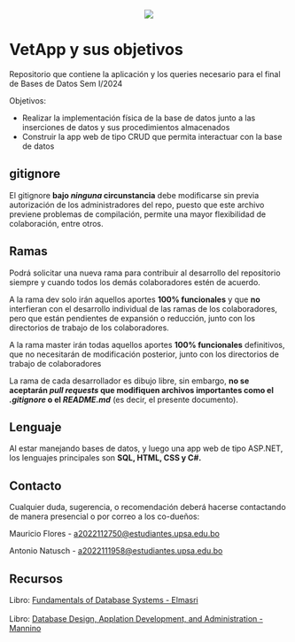 <br />
<div align ="center">
  <a href="https://virtual.upsa.edu.bo/">
    <img src ="https://virtual.upsa.edu.bo/pluginfile.php/1/theme_lambda/logo/1708129513/logo%20UPSA-universidad-03.png">
  </a>
</div>

# VetApp y sus objetivos
Repositorio que contiene la aplicación y los queries necesario para el final de Bases de Datos Sem I/2024



Objetivos:
* Realizar la implementación física de la base de datos junto a las inserciones de datos y sus procedimientos almacenados
* Construir la app web de tipo CRUD que permita interactuar con la base de datos

## gitignore
El gitignore **bajo _ninguna_ circunstancia** debe modificarse sin previa autorización de los administradores del repo,
puesto que este archivo previene problemas de compilación, permite una mayor flexibilidad de colaboración,
entre otros.

## Ramas 
Podrá solicitar una nueva rama para contribuir al desarrollo del repositorio siempre
y cuando todos los demás colaboradores estén de acuerdo.

A la rama dev solo irán aquellos aportes **100% funcionales** y que **no** interfieran con el desarrollo
individual de las ramas de los colaboradores, pero que están pendientes de expansión o reducción, junto
con los directorios de trabajo de los colaboradores.

A la rama master irán todas aquellos aportes **100% funcionales** definitivos, que no necesitarán de 
modificación posterior, junto con los directorios de trabajo de colaboradores

La rama de cada desarrollador es dibujo libre, sin embargo, **no se aceptarán _pull requests_ que modifiquen
archivos importantes como el _.gitignore_ o el _README.md_** (es decir, el presente documento).


## Lenguaje
Al estar manejando bases de datos, y luego una app web de tipo ASP.NET, los lenguajes principales son **SQL, HTML, CSS y C#.**

## Contacto
Cualquier duda, sugerencia, o recomendación deberá hacerse contactando de manera presencial o por correo
a los co-dueños:

Mauricio Flores - a2022112750@estudiantes.upsa.edu.bo

Antonio Natusch - a2022111958@estudiantes.upsa.edu.bo

## Recursos
Libro: <a href="https://drive.google.com/file/d/1rQgM_uVnlWDIrkBZJvzxO_-pqN7o_155/view"> Fundamentals of Database Systems - Elmasri </a> <br></br>
Libro: <a href="https://drive.google.com/file/d/1kTc6JP_yx1SLsGa14ltO_3ZhLSn0R-W3/view"> Database Design, Applation Development, and Administration - Mannino </a>
